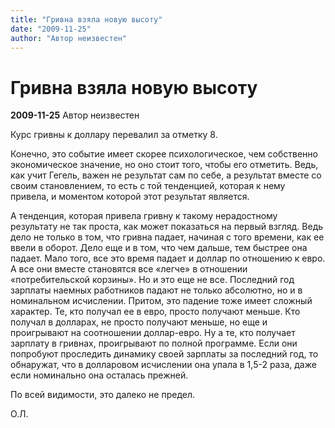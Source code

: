 ```yaml
---
title: "Гривна взяла новую высоту"
date: "2009-11-25"
author: "Автор неизвестен"
---
```


# Гривна взяла новую высоту

**2009-11-25** Автор неизвестен

Курс гривны к доллару перевалил за отметку 8.

Конечно, это событие имеет скорее психологическое, чем собственно экономическое значение, но оно стоит того, чтобы его отметить. Ведь, как учит Гегель, важен не результат сам по себе, а результат вместе со своим становлением, то есть с той тенденцией, которая к нему привела, и моментом которой этот результат является.

А тенденция, которая привела гривну к такому нерадостному результату не так проста, как может показаться на первый взгляд. Ведь дело не только в том, что гривна падает, начиная с того времени, как ее ввели в оборот. Дело еще и в том, что чем дальше, тем быстрее она падает. Мало того, все это время падает и доллар по отношению к евро. А все они вместе становятся все «легче» в отношении «потребительской корзины». Но и это еще не все. Последний год зарплаты наемных работников падают не только абсолютно, но и в номинальном исчислении. Притом, это падение тоже имеет сложный характер. Те, кто получал ее в евро, просто получают меньше. Кто получал в долларах, не просто получают меньше, но еще и проигрывают на соотношении доллар-евро. Ну а те, кто получает зарплату в гривнах, проигрывают по полной программе. Если они попробуют проследить динамику своей зарплаты за последний год, то обнаружат, что в долларовом исчислении она упала в 1,5-2 раза, даже если номинально она осталась прежней.

По всей видимости, это далеко не предел.

О.Л.